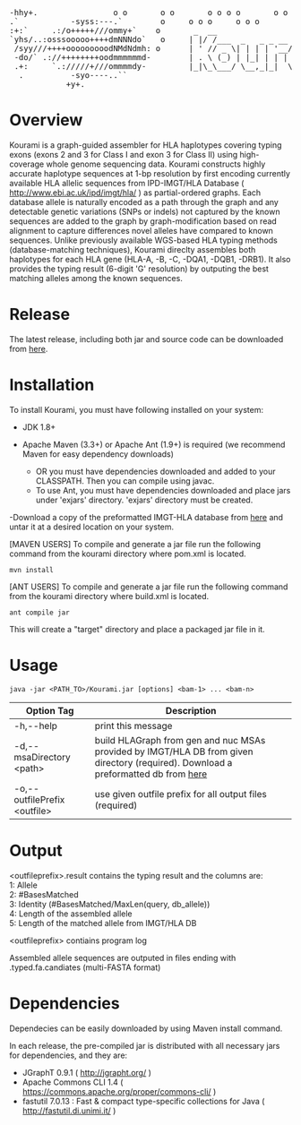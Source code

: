 <pre>
-hhy+.                o o       o o       o o o o       o o
.`           -syss:---.`        o     o o o     o o o         o o o     o o o
:+:`     .:/o+++++///ommy+`    o       _  __                               _
`yhs/..:osssooooo++++dmNNNdo`   o     | |/ /___  _   _ _ __ __ _ _ __ ___ (_)
 /syy///++++ooooooooodNMdNdmh: o      | ' // _ \| | | | '__/ _` | '_ ` _ \| |
 -do/` .://++++++++oodmmmmmmd-        | . \ (_) | |_| | | | (_| | | | | | | |
 .+:     `.://///+///ommmmdy-         |_|\_\___/ \__,_|_|  \__,_|_| |_| |_|_|
  .          -syo----..``          
            +y+.                
</pre>

# Overview

Kourami is a graph-guided assembler for HLA haplotypes covering typing exons (exons 2 and 3 for Class I and exon 3 for Class II) 
using high-coverage whole genome sequencing data. Kourami constructs highly accurate haplotype sequences at 1-bp resolution by 
first encoding currently available HLA allelic sequences from IPD-IMGT/HLA Database ( http://www.ebi.ac.uk/ipd/imgt/hla/ ) 
as partial-ordered graphs. Each database allele is naturally encoded as a path through the graph and any detectable genetic 
variations (SNPs or indels) not captured by the known sequences are added to the graph by graph-modification based on read alignment 
to capture differences novel alleles have compared to known sequences. Unlike previously available WGS-based HLA typing methods 
(database-matching techniques), Kourami direclty assembles both haplotypes for each HLA gene (HLA-A, -B, -C, -DQA1, -DQB1, -DRB1). 
It also provides the typing result (6-digit 'G' resolution) by outputing the best matching alleles among the known sequences.


# Release

The latest release, including both jar and source code can be downloaded from [here](https://github.com/Kingsford-Group/kourami/releases/tag/v0.9.1).



# Installation

To install Kourami, you must have following installed on your system:

- JDK 1.8+

- Apache Maven (3.3+) or Apache Ant (1.9+) is required (we recommend Maven for easy dependency downloads)
  - OR you must have dependencies downloaded and added to your CLASSPATH. Then you can compile using javac.
  - To use Ant, you must have dependencies downloaded and place jars under 'exjars' directory. 'exjars' directory must be created.

-Download a copy of the preformatted IMGT-HLA database from [here](https://github.com/Kingsford-Group/kourami/releases/download/v0.9/hla_3.24.0.tar.gz) and untar it at a desired location on your system.

[MAVEN USERS] To compile and generate a jar file run the following command from the kourami directory where pom.xml is located.
```
mvn install
```

[ANT USERS] To compile and generate a jar file run the following command from the kourami directory where build.xml is located.
```
ant compile jar
```

This will create a "target" directory and place a packaged jar file in it.

# Usage
```
java -jar <PATH_TO>/Kourami.jar [options] <bam-1> ... <bam-n>
```

Option Tag | Description
----------------------- | -----------------------------
-h,--help | print this message
-d,--msaDirectory \<path> | build HLAGraph from gen and nuc MSAs provided by IMGT/HLA DB from given directory (required). Download a preformatted db from [here](https://github.com/Kingsford-Group/kourami/releases/download/v0.9/hla_3.24.0.tar.gz)
-o,--outfilePrefix \<outfile> | use given outfile prefix for all output files (required)

# Output

\<outfileprefix>.result contains the typing result and the columns are:  
1: Allele  
2: #BasesMatched  
3: Identity (#BasesMatched/MaxLen(query, db_allele))  
4: Length of the assembled allele  
5: Length of the matched allele from IMGT/HLA DB  
   
   
\<outfileprefix> contiains program log  
  
Assembled allele sequences are outputed in files ending with .typed.fa.candiates (multi-FASTA format)


# Dependencies
Dependecies can be easily downloaded by using Maven install command.

In each release, the pre-compiled jar is distributed with all necessary jars for dependencies, and they are:

- JGraphT 0.9.1 ( http://jgrapht.org/ )
- Apache Commons CLI 1.4 ( https://commons.apache.org/proper/commons-cli/ )
- fastutil 7.0.13 : Fast & compact type-specific collections for Java ( http://fastutil.di.unimi.it/ )
